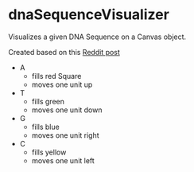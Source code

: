 # dnaSequenceVisualizer

Visualizes a given DNA Sequence on a Canvas object.

Created based on this [Reddit post](https://www.reddit.com/r/dataisbeautiful/comments/8anoku/years_ago_i_wrote_a_java_application_which_draws/)


  - A 
    - fills red Square
    -  moves one unit up
  - T 
    - fills green
    -  moves one unit down
  - G
    - fills blue
    -  moves one unit right
  - C
    - fills yellow
    -  moves one unit left
